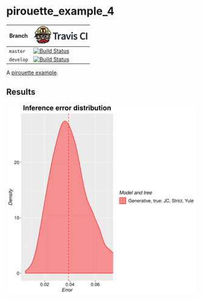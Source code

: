 # pirouette_example_4

Branch   |[![Travis CI logo](pics/TravisCI.png)](https://travis-ci.org)
---------|---------------------------------------
`master` |[![Build Status](https://travis-ci.org/richelbilderbeek/pirouette_example_4.svg?branch=master)](https://travis-ci.org/richelbilderbeek/pirouette_example_4)
`develop`|[![Build Status](https://travis-ci.org/richelbilderbeek/pirouette_example_4.svg?branch=develop)](https://travis-ci.org/richelbilderbeek/pirouette_example_4)

A [pirouette example](https://github.com/richelbilderbeek/pirouette_examples).

## Results

![](example_4/errors.png)
